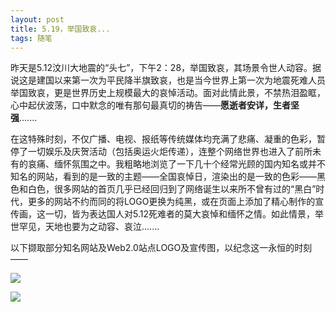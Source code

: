```yaml
---
layout: post
title: 5.19，举国致哀...
tags: 随笔
---
```


昨天是5.12汶川大地震的“头七”，下午2：28，举国致哀，其场景令世人动容。据说这是建国以来第一次为平民降半旗致哀，也是当今世界上第一次为地震死难人员举国致哀，更是世界历史上规模最大的哀悼活动。面对此情此景，不禁热泪盈眶，心中起伏波荡，口中默念的唯有那句最真切的祷告——**愿逝者安详，生者坚强**.......

在这特殊时刻，不仅广播、电视、报纸等传统媒体均充满了悲痛、凝重的色彩，暂停了一切娱乐及庆贺活动（包括奥运火炬传递），连整个网络世界也进入了前所未有的哀痛、缅怀氛围之中。我粗略地浏览了一下几十个经常光顾的国内知名或并不知名的网站，看到的是一致的主题——全国哀悼日，渲染出的是一致的色彩——黑色和白色，很多网站的首页几乎已经回归到了网络诞生以来所不曾有过的“黑白”时代，更多的网站不约而同的将LOGO更换为纯黑，或在页面上添加了精心制作的宣传画，这一切，皆为表达国人对5.12死难者的莫大哀悼和缅怀之情。如此情景，举世罕见，天地也要为之动容、哀泣.......

以下撷取部分知名网站及Web2.0站点LOGO及宣传图，以纪念这一永恒的时刻——

![](http://image.cpxxpc.com/wenchuan1.png)

![](http://image.cpxxpc.com/wenchuan2.png)

